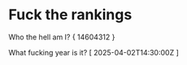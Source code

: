 # Fuck the rankings

Who the hell am I?
{ 14604312 }

What fucking year is it?
[ 2025-04-02T14:30:00Z ]
